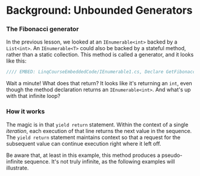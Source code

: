 # Background: Unbounded Generators


### The Fibonacci generator
In the previous lesson, we looked at an `IEnumerable<int>` backed by a `List<int>`. An `IEnumerable<T>` could also be backed by a stateful method, rather than a static collection. This method is called a generator, and it looks like this:

```csharp
//// EMBED: LinqCourseEmbeddedCode/IEnumerable1.cs, Declare GetFibonacci() generator method
```

Wait a minute! What does that return? It looks like it's returning an `int`, even though the method declaration returns an `IEnumerable<int>`. And what's up with that infinite loop?

### How it works
The magic is in that `yield return` statement. Within the context of a single _iteration_, each execution of that line returns the next value in the sequence. The `yield return` statement maintains context so that a request for the subsequent value can continue execution right where it left off.

Be aware that, at least in this example, this method produces a pseudo-infinite sequence. It's not truly infinite, as the following examples will illustrate.
